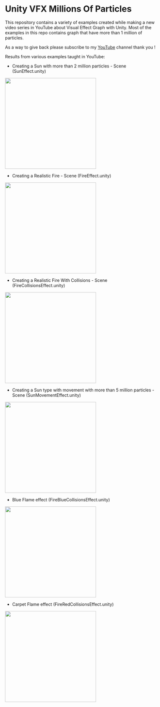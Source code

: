 # Unity VFX Millions Of Particles

This repository contains a variety of examples created while making a new video series in YouTube about Visual Effect Graph with Unity. Most of the examples in this repo contains graph that have more than 1 million of particles.

As a way to give back please subscribe to my [YouTube](https://www.youtube.com/c/dilmervalecillos) channel thank you !

Results from various examples taught in YouTube:

- Creating a Sun with more than 2 million particles - Scene (SunEffect.unity)

<img src="https://github.com/dilmerv/UnityVFXMillionsOfParticles/blob/master/docs/images/sun.gif" width="300">

- Creating a Realistic Fire - Scene (FireEffect.unity)

<img src="https://github.com/dilmerv/UnityVFXMillionsOfParticles/blob/master/docs/images/fire.gif" width="300">

- Creating a Realistic Fire With Collisions - Scene (FireCollisionsEffect.unity)

<img src="https://github.com/dilmerv/UnityVFXMillionsOfParticles/blob/master/docs/images/fireCollisions.gif" width="300">

- Creating a Sun type with movement with more than 5 million particles - Scene (SunMovementEffect.unity)

<img src="https://github.com/dilmerv/UnityVFXMillionsOfParticles/blob/master/docs/images/sunMovement.gif" width="300">

- Blue Flame effect (FireBlueCollisionsEffect.unity)

<img src="https://github.com/dilmerv/UnityVFXMillionsOfParticles/blob/master/docs/images/blueflame.gif" width="300">

- Carpet Flame effect (FireRedCollisionsEffect.unity)

<img src="https://github.com/dilmerv/UnityVFXMillionsOfParticles/blob/master/docs/images/carpetflame.gif" width="300">